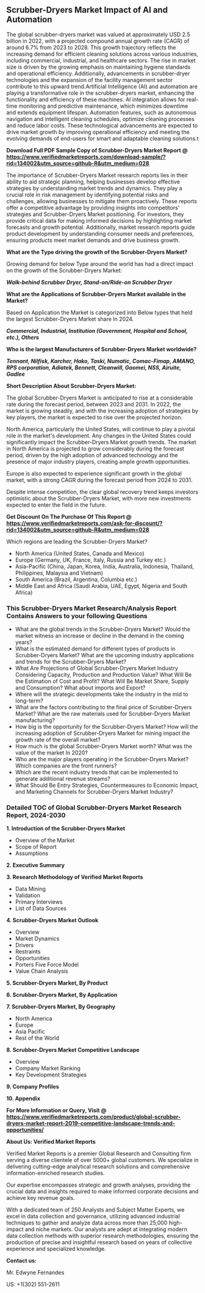 <h2>Scrubber-Dryers Market Impact of AI and Automation</h2>The global scrubber-dryers market was valued at approximately USD 2.5 billion in 2022, with a projected compound annual growth rate (CAGR) of around 6.7% from 2023 to 2028. This growth trajectory reflects the increasing demand for efficient cleaning solutions across various industries, including commercial, industrial, and healthcare sectors. The rise in market size is driven by the growing emphasis on maintaining hygiene standards and operational efficiency. Additionally, advancements in scrubber-dryer technologies and the expansion of the facility management sector contribute to this upward trend.Artificial Intelligence (AI) and automation are playing a transformative role in the scrubber-dryers market, enhancing the functionality and efficiency of these machines. AI integration allows for real-time monitoring and predictive maintenance, which minimizes downtime and extends equipment lifespan. Automation features, such as autonomous navigation and intelligent cleaning schedules, optimize cleaning processes and reduce labor costs. These technological advancements are expected to drive market growth by improving operational efficiency and meeting the evolving demands of end-users for smart and adaptable cleaning solutions.t</p><p id="" class=""><strong>Download Full PDF Sample Copy of Scrubber-Dryers Market Report @ <a href="https://www.verifiedmarketreports.com/download-sample/?rid=134002&utm_source=github-R&utm_medium=028" target="_blank">https://www.verifiedmarketreports.com/download-sample/?rid=134002&utm_source=github-R&utm_medium=028</a></strong></p><p>The importance of&nbsp;Scrubber-Dryers Market research reports lies in their ability to aid strategic planning, helping businesses develop effective strategies by understanding market trends and dynamics. They play a crucial role in risk management by identifying potential risks and challenges, allowing businesses to mitigate them proactively. These reports offer a competitive advantage by providing insights into competitors' strategies and Scrubber-Dryers Market positioning. For investors, they provide critical data for making informed decisions by highlighting market forecasts and growth potential. Additionally, market research reports guide product development by understanding consumer needs and preferences, ensuring products meet market demands and drive business growth.</p><p><strong>What are the&nbsp;Type driving the growth of the Scrubber-Dryers Market?</strong></p><p id="" class="">Growing demand for below Type around the world has had a direct impact on the growth of the Scrubber-Dryers Market:</p><em><strong>Walk-behind Scrubber Dryer, Stand-on/Ride-on Scrubber Dryer</strong></em></p><strong>What are the&nbsp;Applications&nbsp;of Scrubber-Dryers Market available in the Market?</strong></p><p id="" class="">Based on Application the Market is categorized into Below types that held the largest Scrubber-Dryers Market share In 2024.</p><em><strong>Commercial, Industrial, Institution (Government, Hospital and School, etc.), Others</strong></em></p><strong>Who is the largest Manufacturers of Scrubber-Dryers Market worldwide?</strong></p><p><em><strong>Tennant, Nilfisk, Karcher, Hako, Taski, Numatic, Comac-Fimap, AMANO, RPS corporation, Adiatek, Bennett, Cleanwill, Gaomei, NSS, Airuite, Gadlee</strong></em></p><p id="" class=""><strong>Short Description About Scrubber-Dryers Market:</strong></p><p>The global Scrubber-Dryers Market is anticipated to rise at a considerable rate during the forecast period, between 2023 and 2031. In 2022, the market is growing steadily, and with the increasing adoption of strategies by key players, the market is expected to rise over the projected horizon.</p><p>North America, particularly the United States, will continue to play a pivotal role in the market's development. Any changes in the United States could significantly impact the Scrubber-Dryers Market growth trends. The market in North America is projected to grow considerably during the forecast period, driven by the high adoption of advanced technology and the presence of major industry players, creating ample growth opportunities.</p><p>Europe is also expected to experience significant growth in the global market, with a strong CAGR during the forecast period from 2024 to 2031.</p><p>Despite intense competition, the clear global recovery trend keeps investors optimistic about the Scrubber-Dryers Market, with more new investments expected to enter the field in the future.</p><p id="" class=""><strong>Get Discount On The Purchase Of This Report @ <a href="https://www.verifiedmarketreports.com/ask-for-discount/?rid=134002&utm_source=github-R&utm_medium=028" target="_blank">https://www.verifiedmarketreports.com/ask-for-discount/?rid=134002&utm_source=github-R&utm_medium=028</a></strong></p>Which regions are leading the Scrubber-Dryers Market?</p><ul><li>North America (United States, Canada and Mexico)</li><li>Europe (Germany, UK, France, Italy, Russia and Turkey etc.)</li><li>Asia-Pacific (China, Japan, Korea, India, Australia, Indonesia, Thailand, Philippines, Malaysia and Vietnam)</li><li>South America (Brazil, Argentina, Columbia etc.)</li><li>Middle East and Africa (Saudi Arabia, UAE, Egypt, Nigeria and South Africa)</li></ul><h3 id="" class="">This Scrubber-Dryers Market Research/Analysis Report Contains Answers to your following Questions</h3><ul><li>What are the global trends in the Scrubber-Dryers Market? Would the market witness an increase or decline in the demand in the coming years?</li><li>What is the estimated demand for different types of products in Scrubber-Dryers Market? What are the upcoming industry applications and trends for the Scrubber-Dryers Market?</li><li>What Are Projections of Global Scrubber-Dryers Market Industry Considering Capacity, Production and Production Value? What Will Be the Estimation of Cost and Profit? What Will Be Market Share, Supply and Consumption? What about imports and Export?</li><li>Where will the strategic developments take the industry in the mid to long-term?</li><li>What are the factors contributing to the final price of Scrubber-Dryers Market? What are the raw materials used for Scrubber-Dryers Market manufacturing?</li><li>How big is the opportunity for the Scrubber-Dryers Market? How will the increasing adoption of Scrubber-Dryers Market for mining impact the growth rate of the overall market?</li><li>How much is the global Scrubber-Dryers Market worth? What was the value of the market In 2020?</li><li>Who are the major players operating in the Scrubber-Dryers Market? Which companies are the front runners?</li><li>Which are the recent industry trends that can be implemented to generate additional revenue streams?</li><li>What Should Be Entry Strategies, Countermeasures to Economic Impact, and Marketing Channels for Scrubber-Dryers Market Industry?</li></ul><h3 id="" class="">Detailed TOC of Global Scrubber-Dryers Market Research Report, 2024-2030</h3><p id="" class=""><strong>1. Introduction of the Scrubber-Dryers Market</strong></p><ul><li>Overview of the Market</li><li>Scope of Report</li><li>Assumptions</li></ul><p id="" class=""><strong>2. Executive Summary</strong></p><p id="" class=""><strong>3. Research Methodology of Verified Market Reports</strong></p><ul><li>Data Mining</li><li>Validation</li><li>Primary Interviews</li><li>List of Data Sources</li></ul><p id="" class=""><strong>4. Scrubber-Dryers Market Outlook</strong></p><ul><li>Overview</li><li>Market Dynamics</li><li>Drivers</li><li>Restraints</li><li>Opportunities</li><li>Porters Five Force Model</li><li>Value Chain Analysis</li></ul><p id="" class=""><strong>5. Scrubber-Dryers Market, By Product</strong></p><p id="" class=""><strong>6. Scrubber-Dryers Market, By Application</strong></p><p id="" class=""><strong>7. Scrubber-Dryers Market, By Geography</strong></p><ul><li>North America</li><li>Europe</li><li>Asia Pacific</li><li>Rest of the World</li></ul><p id="" class=""><strong>8. Scrubber-Dryers Market Competitive Landscape</strong></p><ul><li>Overview</li><li>Company Market Ranking</li><li>Key Development Strategies</li></ul><p id="" class=""><strong>9. Company Profiles</strong></p><p id="" class=""><strong>10. Appendix</strong></p><p id="" class=""><strong>For More Information or Query, Visit @ <a href="https://www.verifiedmarketreports.com/product/global-scrubber-dryers-market-report-2019-competitive-landscape-trends-and-opportunities/" target="_blank">https://www.verifiedmarketreports.com/product/global-scrubber-dryers-market-report-2019-competitive-landscape-trends-and-opportunities/</a></strong></p><p id="" class=""><strong>About Us: Verified Market Reports</strong></p><p id="" class="">Verified Market Reports is a premier Global Research and Consulting firm serving a diverse clientele of over 5000+ global customers. We specialize in delivering cutting-edge analytical research solutions and comprehensive information-enriched research studies.</p><p id="" class="">Our expertise encompasses strategic and growth analyses, providing the crucial data and insights required to make informed corporate decisions and achieve key revenue goals.</p><p id="" class="">With a dedicated team of 250 Analysts and Subject Matter Experts, we excel in data collection and governance, utilizing advanced industrial techniques to gather and analyze data across more than 25,000 high-impact and niche markets. Our analysts are adept at integrating modern data collection methods with superior research methodologies, ensuring the production of precise and insightful research based on years of collective experience and specialized knowledge.</p><p id="" class=""><strong>Contact us:</strong></p><p id="" class="">Mr. Edwyne Fernandes</p><p id="" class="">US: +1(302) 551-2611</p>